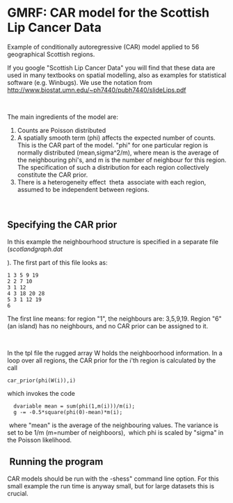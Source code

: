 #  GMRF: CAR model for the Scottish Lip Cancer Data

Example of conditionally autoregressive (CAR) model applied to 56 geographical Scottish regions.

If you google "Scottish Lip Cancer Data" you will find that these data are used in many textbooks on spatial modelling, also as examples for statistical software (e.g. Winbugs). We use the notation from <http://www.biostat.umn.edu/~ph7440/pubh7440/slideLips.pdf>

 

The main ingredients of the model are:

1. Counts are Poisson distributed
2. A spatially smooth term (phi) affects the expected number of counts. This is the CAR part of the model. "phi" for one particular region is normally distributed (mean,sigma^2/m), where mean is the average of the neighbouring phi's, and m is the number of neighbour for this region. The specification of such a distribution for each region collectively constitute the CAR prior.
3. There is a heterogeneity effect  theta  associate with each region, assumed to be independent between regions.

 

## Specifying the CAR prior

In this example the neighbourhood structure is specified in a separate file (_scotlandgraph.dat_

). The first part of this file looks as:

    1 3 5 9 19
    2 2 7 10
    3 1 12
    4 3 18 20 28
    5 3 1 12 19
    6

The first line means: for region "1", the neighbours are: 3,5,9,19. Region "6" (an island) has no neighbours, and no CAR prior can be assigned to it.

 

In the tpl file the rugged array W holds the neighboorhood information. In a loop over all regions, the CAR prior for the i'th region is calculated by the call

    car_prior(phi(W(i)),i)

which invokes the code

      dvariable mean = sum(phi(1,m(i)))/m(i);
      g -= -0.5*square(phi(0)-mean)*m(i);

 where "mean" is the average of the neighbouring values. The variance is set to be 1/m (m=number of neighboors),  which phi is scaled by "sigma" in the Poisson likelihood.

##  Running the program

CAR models should be run with the -shess" command line option. For this small example the run time is anyway small, but for large datasets this is crucial.

 
